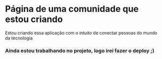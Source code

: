 <h1>Página de uma comunidade que estou criando</h1>

<p>Estou criando essa aplicação com o intuito de conectar pessoas do mundo da tecnologia</p>

<h3>Ainda estou trabalhando no projeto, logo irei fazer o deploy ;)</h3>
